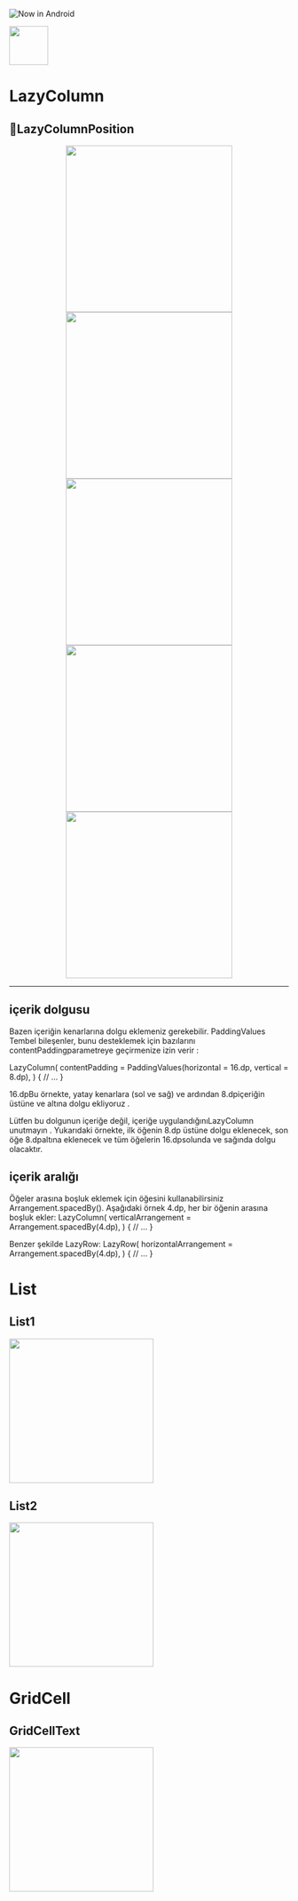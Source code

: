 ![Now in Android](https://github.com/hkubratkn/List-JumpToTop/blob/main/images/unnamed%20(1).png "Ira")

<a href="https://play.google.com/store/apps/details?id=com.kapirti.ira"><img src="https://play.google.com/intl/en_us/badges/static/images/badges/en_badge_web_generic.png" height="70"></a>

# LazyColumn

## 💫LazyColumnPosition
<p align="center">
  <img src="images/ss1.jpg" width="300" />
  <img src="images/ss2.jpg" width="300" />
  <img src="images/ss3.jpg" width="300" />
  <img src="images/ss4.jpg" width="300" />
  <img src="images/ss5.jpg" width="300" />
</p>


---------------------------------------------------

## içerik dolgusu
Bazen içeriğin kenarlarına dolgu eklemeniz gerekebilir. PaddingValues Tembel bileşenler, bunu desteklemek için bazılarını contentPaddingparametreye geçirmenize izin verir :

LazyColumn(
    contentPadding = PaddingValues(horizontal = 16.dp, vertical = 8.dp),
) {
    // ...
}

16.dpBu örnekte, yatay kenarlara (sol ve sağ) ve ardından 8.dpiçeriğin üstüne ve altına dolgu ekliyoruz .

Lütfen bu dolgunun içeriğe değil, içeriğe uygulandığınıLazyColumn unutmayın . Yukarıdaki örnekte, ilk öğenin 8.dp üstüne dolgu eklenecek, son öğe 8.dpaltına eklenecek ve tüm öğelerin 16.dpsolunda ve sağında dolgu olacaktır.


## içerik aralığı
Öğeler arasına boşluk eklemek için öğesini kullanabilirsiniz Arrangement.spacedBy(). Aşağıdaki örnek 4.dp, her bir öğenin arasına boşluk ekler:
LazyColumn(
    verticalArrangement = Arrangement.spacedBy(4.dp),
) {
    // ...
}

Benzer şekilde LazyRow:
LazyRow(
    horizontalArrangement = Arrangement.spacedBy(4.dp),
) {
    // ...
}

# List

## List1                                    
<img src="/images/list1.jpg" width="260"> 

## List2                                    
<img src="/images/list2.jpg" width="260">                                   

# GridCell

## GridCellText
<img src="/images/Grid1.jpg" width="260">
